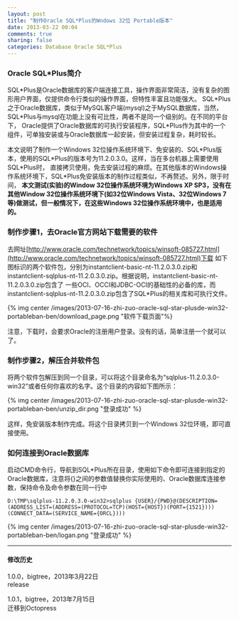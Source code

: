 ```yaml
---
layout: post
title: "制作Oracle SQL*Plus的Wndows 32位 Portable版本"
date: 2013-03-22 00:04
comments: true
sharing: false
categories: Database Oracle SQL*Plus
---
```

### Oracle SQL*Plus简介
SQL*Plus是Oracle数据库的客户端连接工具，操作界面非常简洁，没有复杂的图形用户界面，仅提供命令行类似的操作界面，但特性丰富且功能强大。
SQL\*Plus之于Oracle数据库，类似于MySQL客户端(mysql)之于MySQL数据库，当然，SQL\*Plus与mysql在功能上没有可比性，两者不是同一个级别的。在不同的平台下，
Oracle提供了Oracle数据库的可执行安装程序，SQL\*Plus作为其中的一个组件，可单独安装或与Oracle数据库一起安装，但安装过程复杂，耗时较长。

<!-- more -->

本文说明了制作一个Windows 32位操作系统环境下、免安装的、SQL\*Plus版本，使用的SQL\*Plus的版本号为11.2.0.3.0。这样，当在多台机器上需要使用SQL\*Plus时，
直接拷贝使用，免去安装过程的麻烦。在其他版本的Windows操作系统环境下，SQL\*Plus免安装版本的制作过程类似，不再赘述。另外，限于时间，
**本文测试(实验)的Window 32位操作系统环境为Windows XP SP3，没有在其他Window 32位操作系统环境下(如32位Windows Vista、32位Windows 7等)做测试，但一般情况下，在这些Windows 32位操作系统环境中，也是适用的。**

### 制作步骤1，去Oracle官方网站下载需要的软件
去网址[http://www.oracle.com/technetwork/topics/winsoft-085727.html](http://www.oracle.com/technetwork/topics/winsoft-085727.html)下载
如下图标识的两个软件包，分别为instantclient-basic-nt-11.2.0.3.0.zip和instantclient-sqlplus-nt-11.2.0.3.0.zip。根据说明，instantclient-basic-nt-11.2.0.3.0.zip包含了
一些OCI、OCCI和JDBC-OCI的基础性的必备的库，而instantclient-sqlplus-nt-11.2.0.3.0.zip包含了SQL\*Plus的相关库和可执行文件。

{% img center /images/2013-07-16-zhi-zuo-oracle-sql-star-plusde-win32-portableban-ben/download_page.png "软件下载页面"%}

注意，下载时，会要求Oracle的注册用户登录。没有的话，简单注册一个就可以了。

### 制作步骤2，解压合并软件包
将两个软件包解压到同一个目录，可以将这个目录命名为“sqlplus-11.2.0.3.0-win32”或者任何你喜欢的名字。这个目录的内容如下图所示：

{% img center /images/2013-07-16-zhi-zuo-oracle-sql-star-plusde-win32-portableban-ben/unzip_dir.png "登录成功" %}

这样，免安装版本制作完成。将这个目录拷贝到一个Windows 32位环境，即可直接使用。

### 如何连接到Oracle数据库
启动CMD命令行，导航到SQL\*Plus所在目录，使用如下命令即可连接到指定的Oracle数据库，注意将{}之间的参数值替换你实际使用的、Oracle数据库连接参数，保持命令及命令参数在同一行中

	D:\TMP\sqlplus-11.2.0.3.0-win32>sqlplus {USER}/{PWD}@(DESCRIPTION=(ADDRESS_LIST=(ADDRESS=(PROTOCOL=TCP)(HOST={HOST})(PORT={1521})))(CONNECT_DATA=(SERVICE_NAME={ORCL})))

{% img center /images/2013-07-16-zhi-zuo-oracle-sql-star-plusde-win32-portableban-ben/logan.png "登录成功" %}

- - -
#### 修改历史
1.0.0，bigtree，2013年3月22日  
release

1.0.1，bigtree，2013年7月15日  
迁移到Octopress

